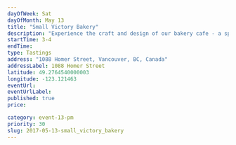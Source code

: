 ```yaml
---
dayOfWeek: Sat
dayOfMonth: May 13
title: "Small Victory Bakery"
description: "Experience the craft and design of our bakery cafe - a space to embrace a small victory in your day. Our products, both baked and brewed, display our passion and appreciation for tradition, technique and quality. "
startTime: 3-4
endTime: 
type: Tastings
address: "1088 Homer Street, Vancouver, BC, Canada"
addressLabel: 1088 Homer Street
latitude: 49.2764540000003
longitude: -123.121463
eventUrl: 
eventUrlLabel: 
published: true
price: 

category: event-13-pm
priority: 30
slug: 2017-05-13-small_victory_bakery
---
```

